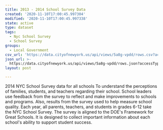 ```yaml
---
title: 2013 - 2014 School Survey Data
created: '2020-11-10T17:00:45.997304'
modified: '2020-11-10T17:00:45.997338'
state: active
type: dataset
tags:
  - Nyc School Survey
  - School Survey
groups:
  - Local Government
csv_url: 'https://data.cityofnewyork.us/api/views/5a8g-vpdd/rows.csv?accessType=DOWNLOAD'
json_url: >-
  https://data.cityofnewyork.us/api/views/5a8g-vpdd/rows.json?accessType=DOWNLOAD
layout: post

---
```

2014 NYC School Survey data for all schools
To understand the perceptions of families, students, and teachers regarding their school.  School leaders use feedback from the survey to reflect and make improvements to schools and programs. Also, results from the survey used to help measure school quality. 
Each year, all parents, teachers, and students in grades 6-12 take the NYC School Survey. The survey is aligned to the DOE's Framework for Great Schools. It is designed to collect important information about each school's ability to support student success.
